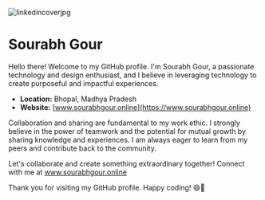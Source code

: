 ![linkedincoverjpg](https://github.com/user-attachments/assets/290a83f5-5b7b-4896-9f29-da9dd3cb6a4c)



# Sourabh Gour

Hello there! Welcome to my GitHub profile. I'm Sourabh Gour, a passionate technology and design enthusiast, and I believe in leveraging technology to create purposeful and impactful experiences. 

- **Location:** Bhopal, Madhya Pradesh
- **Website:** [www.sourabhgour.online](https://www.sourabhgour.online)

Collaboration and sharing are fundamental to my work ethic. I strongly believe in the power of teamwork and the potential for mutual growth by sharing knowledge and experiences. I am always eager to learn from my peers and contribute back to the community.

Let's collaborate and create something extraordinary together! Connect with me at www.sourabhgour.online

Thank you for visiting my GitHub profile. Happy coding! 😄🚀
